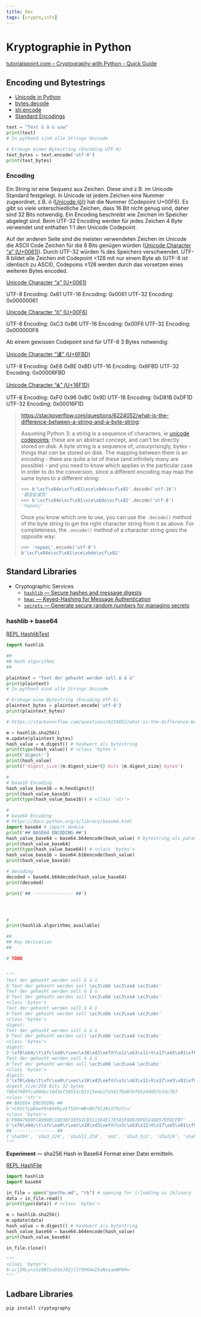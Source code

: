 ```yaml
---
title: Doc
tags: [crypto,info]
---
```


# Kryptographie in Python

[tutorialspoint.com – Cryptography with Python - Quick Guide](https://www.tutorialspoint.com/cryptography_with_python/cryptography_with_python_quick_guide.htm)



## Encoding und Bytestrings

- [Unicode in Python](https://docs.python.org/3/howto/unicode.html)
- [bytes.decode](https://docs.python.org/3/library/stdtypes.html#bytes.decode)
- [str.encode](https://docs.python.org/3/library/stdtypes.html#str.encode)
- [Standard Encodings](https://docs.python.org/3/library/codecs.html#standard-encodings)



```python
text = "Text ö ä ü usw"
print(text)
# In python3 sind alle Strings Unicode

# Erzeuge einen Bytestring (Encoding UTF-8)
text_bytes = text.encode('utf-8')
print(text_bytes)
```

### Encoding

Ein String ist eine Sequenz aus Zeichen. Diese sind z.B. im Unicode Standard festgelegt. In Unicode ist jedem Zeichen eine Nummer zugeordnet, z.B. ö ([Unicode (ö)](https://www.compart.com/en/unicode/U+00F6)) hat die Nummer (Codepoint U+00F6). Es gibt so viele unterschiedliche Zeichen, dass 16 Bit nicht genug sind, daher sind 32 Bits notwendig. Ein Encoding beschreibt wie Zeichen im Speicher abgelegt sind. Beim UTF-32 Encoding werden für jedes Zeichen 4 Byte verwendet und enthalten 1:1 den Unicode Codepoint.

Auf der anderen Seite sind die meisten verwendeten Zeichen im Unicode die ASCII Code Zeichen für die 8 Bits genügen würden ([Unicode Character “a” (U+0061)](https://www.compart.com/en/unicode/U+0061)). Durch UTF-32 würden ¾ des Speichers verschwendet. UTF-8 bildet alle Zeichen mit Codepoint <128 mit nur einem Byte ab (UTF-8 ist identisch zu ASCII), Codepoins ≥128 werden durch das vorsetzen eines weiteren Bytes encoded.

[Unicode Character “a” (U+0061)](https://www.compart.com/en/unicode/U+0061)

UTF-8 Encoding:	0x61
UTF-16 Encoding:	0x0061
UTF-32 Encoding:	0x00000061

[Unicode Character “ö” (U+00F6)](https://www.compart.com/en/unicode/U+00F6)

UTF-8 Encoding:	0xC3 0xB6
UTF-16 Encoding:	0x00F6
UTF-32 Encoding:	0x000000F6

Ab einem gewissen Codepoint sind für UTF-8 3 Bytes notwendig:

[Unicode Character “澽” (U+6FBD)](https://www.compart.com/en/unicode/U+6FBD)

UTF-8 Encoding:	0xE6 0xBE 0xBD
UTF-16 Encoding:	0x6FBD
UTF-32 Encoding:	0x00006FBD

[Unicode Character “𖼝” (U+16F1D)](https://www.compart.com/en/unicode/U+16F1D)

UTF-8 Encoding:	0xF0 0x96 0xBC 0x9D
UTF-16 Encoding:	0xD81B 0xDF1D
UTF-32 Encoding:	0x00016F1D




> https://stackoverflow.com/questions/6224052/what-is-the-difference-between-a-string-and-a-byte-string:
>
> Assuming Python 3: a string is a sequence of characters, ie [unicode codepoints](http://en.wikipedia.org/wiki/Unicode); these are an abstract concept, and can't be directly stored on disk. A byte string is a sequence of, unsurprisingly, bytes - things that *can* be stored on disk. The mapping between them is an *encoding* - there are quite a lot of these (and infinitely many are possible) - and you need to know which applies in the particular case in order to do the conversion, since a different encoding may map the same bytes to a different string: 
>
> ```python
> >>> b'\xcf\x84o\xcf\x81\xce\xbdo\xcf\x82'.decode('utf-16')
> '蓏콯캁澽苏'
> >>> b'\xcf\x84o\xcf\x81\xce\xbdo\xcf\x82'.decode('utf-8')
> 'τoρνoς'
> ```
>
> Once you know which one to use, you can use the `.decode()` method of the byte string to get the right character string from it as above. For completeness, the `.encode()` method of a character string goes the opposite way:
>
> ```python
> >>> 'τoρνoς'.encode('utf-8')
> b'\xcf\x84o\xcf\x81\xce\xbdo\xcf\x82'
> ```





## Standard Libraries

- Cryptographic Services
  - [`hashlib` — Secure hashes and message digests](https://docs.python.org/3/library/hashlib.html)
  - [`hmac` — Keyed-Hashing for Message Authentication](https://docs.python.org/3/library/hmac.html)
  - [`secrets` — Generate secure random numbers for managing secrets](https://docs.python.org/3/library/secrets.html)



### hashlib + base64



[REPL HashlibTest](https://repl.it/@franzmatejka/HashlibTest)

```python
import hashlib

##
## Hash algorithms
##

plaintext = "Text der gehasht werden soll ö ä ü"
print(plaintext)
# In python3 sind alle Strings Unicode

# Erzeuge eine Bytestring (Encoding UTF-8)
plaintext_bytes = plaintext.encode('utf-8')
print(plaintext_bytes)

# https://stackoverflow.com/questions/6224052/what-is-the-difference-between-a-string-and-a-byte-string

m = hashlib.sha256()
m.update(plaintext_bytes)
hash_value = m.digest() # hashwert als bytestring
print(type(hash_value)) # <class 'bytes'>
print('digest:')
print(hash_value)
print(f'digest_size:{m.digest_size*8} bits {m.digest_size} bytes')

#
# base16 Encoding
hash_value_base16 = m.hexdigest()
print(hash_value_base16)
print(type(hash_value_base16)) # <class 'str'>

#
# base64 Encoding
# https://docs.python.org/3/library/base64.html
import base64 # import module
print('## BASE64 ENCODING ##')
hash_value_base64 = base64.b64encode(hash_value) # bytestring als parameter
print(hash_value_base64)
print(type(hash_value_base64)) # <class 'bytes'>
hash_value_base16 = base64.b16encode(hash_value)
print(hash_value_base16)

# decoding
decoded = base64.b64decode(hash_value_base64)
print(decoded)

print('## --------------- ##')




#
print(hashlib.algorithms_available)

##
## Key derivation
##

# TODO


"""
Text der gehasht werden soll ö ä ü
b'Text der gehasht werden soll \xc3\xb6 \xc3\xa4 \xc3\xbc'
Text der gehasht werden soll ö ä ü
b'Text der gehasht werden soll \xc3\xb6 \xc3\xa4 \xc3\xbc'
<class 'bytes'>
Text der gehasht werden soll ö ä ü
b'Text der gehasht werden soll \xc3\xb6 \xc3\xa4 \xc3\xbc'
<class 'bytes'>
digest:
Text der gehasht werden soll ö ä ü
b'Text der gehasht werden soll \xc3\xb6 \xc3\xa4 \xc3\xbc'
<class 'bytes'>
digest:
b'\xf8\xb4y\t\xfc\xa9\r\xec\x18\xd3\xef8U\x1c\xb3\x11>N\x17\xe5\x81\xf8\xd8{\xf6RM\xd5~\xfd\xcf\xb7'
Text der gehasht werden soll ö ä ü
b'Text der gehasht werden soll \xc3\xb6 \xc3\xa4 \xc3\xbc'
<class 'bytes'>
digest:
b'\xf8\xb4y\t\xfc\xa9\r\xec\x18\xd3\xef8U\x1c\xb3\x11>N\x17\xe5\x81\xf8\xd8{\xf6RM\xd5~\xfd\xcf\xb7'
digest_size:256 bits 32 bytes
f8b47909fca90dec18d3ef38551cb3113e4e17e581f8d87bf6524dd57efdcfb7
<class 'str'>
## BASE64 ENCODING ##
b'+LR5CfypDewY0+84VRyzET5OF+WB+Nh79lJN1X79z7c='
<class 'bytes'>
b'F8B47909FCA90DEC18D3EF38551CB3113E4E17E581F8D87BF6524DD57EFDCFB7'
b'\xf8\xb4y\t\xfc\xa9\r\xec\x18\xd3\xef8U\x1c\xb3\x11>N\x17\xe5\x81\xf8\xd8{\xf6RM\xd5~\xfd\xcf\xb7'
## --------------- ##
{'sha384', 'sha3_224', 'sha512_224', 'sm3', 'sha3_512', 'sha224', 'shake_256', 'sha1', 'md5-sha1', 'sha512_256', 'md4', 'blake2b', 'whirlpool', 'sha512', 'md5', 'sha3_256', 'sha3_384', 'blake2s', 'ripemd160', 'shake_128', 'sha256'}
"""
```



**Experiment** — sha256 Hash in Base64 Format einer Datei ermitteln.

[REPL HashFile](https://repl.it/@franzmatejka/HashFile)

```python
import hashlib
import base64

in_file = open("goethe.md", "rb") # opening for [r]eading as [b]inary
data = in_file.read()
print(type(data)) # <class 'bytes'>

m = hashlib.sha256()
m.update(data)
hash_value = m.digest() # hashwert als bytestring
hash_value_base64 = base64.b64encode(hash_value)
print(hash_value_base64)

in_file.close()

"""
<class 'bytes'>
b'v/jIRLy+z5z9BTzvD3oJ9ZjllY5K64wIkaNsyaeWPkM='
"""
```



## Ladbare Libraries

```bash
pip install cryptography
```



